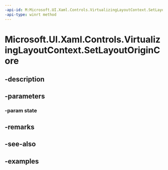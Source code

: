 ```yaml
---
-api-id: M:Microsoft.UI.Xaml.Controls.VirtualizingLayoutContext.SetLayoutOriginCore(Windows.Foundation.Point)
-api-type: winrt method
---
```


<!-- Method syntax.
virtual protected void VirtualizingLayoutContext.SetLayoutOriginCore(Point state)
-->

# Microsoft.UI.Xaml.Controls.VirtualizingLayoutContext.SetLayoutOriginCore

## -description

## -parameters
### -param state

## -remarks

## -see-also

## -examples

